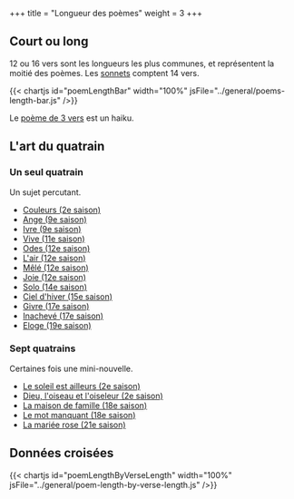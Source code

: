 +++
title = "Longueur des poèmes"
weight = 3
+++

## Court ou long

12 ou 16 vers sont les longueurs les plus communes, et représentent la moitié des poèmes. Les [sonnets](/tags/sonnet) comptent 14 vers.

{{< chartjs id="poemLengthBar" width="100%" jsFile="../general/poems-length-bar.js" />}}

Le [poème de 3 vers](../../seasons/16_seizieme_saison/haiku/) est un haiku.

## L'art du quatrain

### Un seul quatrain

Un sujet percutant.

- [Couleurs (2e saison)](../seasons/2_deuxieme_saison/couleurs)
- [Ange (9e saison)](../seasons/9_neuvieme_saison/ange)
- [Ivre (9e saison)](../seasons/9_neuvieme_saison/ivre)
- [Vive (11e saison)](../seasons/11_onzieme_saison/vive)
- [Odes (12e saison)](../seasons/12_douzieme_saison/odes)
- [L'air (12e saison)](../seasons/12_douzieme_saison/l_air)
- [Mêlé (12e saison)](../seasons/12_douzieme_saison/mele)
- [Joie (12e saison)](../seasons/12_douzieme_saison/joie)
- [Solo (14e saison)](../seasons/14_quatorzieme_saison/solo)
- [Ciel d'hiver (15e saison)](../seasons/15_quinzieme_saison/ciel_d_hiver)
- [Givre (17e saison)](../seasons/17_dix_septieme_saison/givre)
- [Inachevé (17e saison)](../seasons/17_dix_septieme_saison/inacheve)
- [Eloge (19e saison)](../seasons/19_dix_neuvieme_saison/eloge)

### Sept quatrains

Certaines fois une mini-nouvelle.

- [Le soleil est ailleurs (2e saison)](../seasons/2_deuxieme_saison/le_soleil_est_ailleurs)
- [Dieu, l'oiseau et l'oiseleur (2e saison)](../seasons/2_deuxieme_saison/dieu_l_oiseau_et_l_oiseleur)
- [La maison de famille (18e saison)](../seasons/18_dix_huitieme_saison/la_maison_de_famille) 
- [Le mot manquant (18e saison)](../seasons/18_dix_huitieme_saison/le_mot_manquant) 
- [La mariée rose (21e saison)](../seasons/21_vingt_et_unieme_saison/la_mariee_rose) 

## Données croisées

{{< chartjs id="poemLengthByVerseLength" width="100%" jsFile="../general/poem-length-by-verse-length.js" />}}
